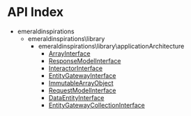 API Index
=========

* emeraldinspirations
    * emeraldinspirations\library
        * emeraldinspirations\library\applicationArchitecture
            * [ArrayInterface](emeraldinspirations-library-applicationArchitecture-ArrayInterface.md)
            * [ResponseModelInterface](emeraldinspirations-library-applicationArchitecture-ResponseModelInterface.md)
            * [InteractorInterface](emeraldinspirations-library-applicationArchitecture-InteractorInterface.md)
            * [EntityGatewayInterface](emeraldinspirations-library-applicationArchitecture-EntityGatewayInterface.md)
            * [ImmutableArrayObject](emeraldinspirations-library-applicationArchitecture-ImmutableArrayObject.md)
            * [RequestModelInterface](emeraldinspirations-library-applicationArchitecture-RequestModelInterface.md)
            * [DataEntityInterface](emeraldinspirations-library-applicationArchitecture-DataEntityInterface.md)
            * [EntityGatewayCollectionInterface](emeraldinspirations-library-applicationArchitecture-EntityGatewayCollectionInterface.md)

